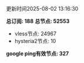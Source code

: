 更新时间2025-08-02 13:16:30

**总订阅: 188**
**总节点: 52553**
- vless节点: 24967
- hysteria2节点: 10

**google ping有效节点: 327**
